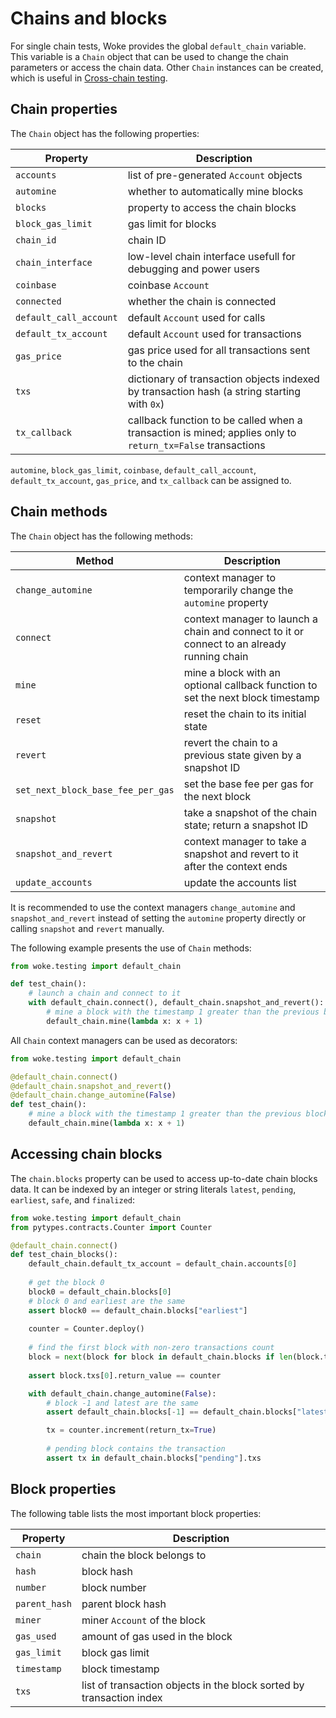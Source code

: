 # Chains and blocks

For single chain tests, Woke provides the global `default_chain` variable. This
variable is a `Chain` object that can be used to change the chain parameters
or access the chain data. Other `Chain` instances can be created, which is
useful in [Cross-chain testing](cross-chain-testing.md).

## Chain properties

The `Chain` object has the following properties:

| Property                            | Description                                                                                                |
|-------------------------------------|------------------------------------------------------------------------------------------------------------|
| `accounts`                          | list of pre-generated `Account` objects                                                                    |
| `automine`                          | whether to automatically mine blocks                                                                       |
| `blocks`                            | property to access the chain blocks                                                                        |
| `block_gas_limit`                   | gas limit for blocks                                                                                       |
| `chain_id`                          | chain ID                                                                                                   |
| `chain_interface`                   | low-level chain interface usefull for debugging and power users                                            |
| `coinbase`                          | coinbase `Account`                                                                                         |
| `connected`                         | whether the chain is connected                                                                             |
| <nobr>`default_call_account`</nobr> | default `Account` used for calls                                                                           |
| <nobr>`default_tx_account`</nobr>   | default `Account` used for transactions                                                                    |
| `gas_price`                         | gas price used for all transactions sent to the chain                                                      |
| `txs`                               | dictionary of transaction objects indexed by transaction hash (a string starting with `0x`)                |
| `tx_callback`                       | callback function to be called when a transaction is mined; applies only to `return_tx=False` transactions |

`automine`, `block_gas_limit`, `coinbase`, `default_call_account`, `default_tx_account`, `gas_price`, and `tx_callback` can be assigned to.

## Chain methods

The `Chain` object has the following methods:

| Method                                         | Description                                                                                |
|------------------------------------------------|--------------------------------------------------------------------------------------------|
| `change_automine`                              | context manager to temporarily change the `automine` property                              |
| `connect`                                      | context manager to launch a chain and connect to it or connect to an already running chain |
| `mine`                                         | mine a block with an optional callback function to set the next block timestamp            |
| `reset`                                        | reset the chain to its initial state                                                       |
| `revert`                                       | revert the chain to a previous state given by a snapshot ID                                |
| <nobr>`set_next_block_base_fee_per_gas`</nobr> | set the base fee per gas for the next block                                                |
| `snapshot`                                     | take a snapshot of the chain state; return a snapshot ID                                   |
| <nobr>`snapshot_and_revert`</nobr>             | context manager to take a snapshot and revert to it after the context ends                 |
| `update_accounts`                              | update the accounts list                                                                   |

It is recommended to use the context managers `change_automine` and `snapshot_and_revert` instead of setting the `automine` property directly or calling `snapshot` and `revert` manually.

The following example presents the use of `Chain` methods:

```python
from woke.testing import default_chain

def test_chain():
    # launch a chain and connect to it
    with default_chain.connect(), default_chain.snapshot_and_revert():
        # mine a block with the timestamp 1 greater than the previous block
        default_chain.mine(lambda x: x + 1)
```

All `Chain` context managers can be used as decorators:

```python
from woke.testing import default_chain

@default_chain.connect()
@default_chain.snapshot_and_revert()
@default_chain.change_automine(False)
def test_chain():
    # mine a block with the timestamp 1 greater than the previous block
    default_chain.mine(lambda x: x + 1)
```

## Accessing chain blocks

The `chain.blocks` property can be used to access up-to-date chain blocks data.
It can be indexed by an integer or string literals `latest`, `pending`, `earliest`, `safe`, and `finalized`:

```python
from woke.testing import default_chain
from pytypes.contracts.Counter import Counter

@default_chain.connect()
def test_chain_blocks():
    default_chain.default_tx_account = default_chain.accounts[0]
    
    # get the block 0
    block0 = default_chain.blocks[0]
    # block 0 and earliest are the same
    assert block0 == default_chain.blocks["earliest"]
    
    counter = Counter.deploy()
    
    # find the first block with non-zero transactions count
    block = next(block for block in default_chain.blocks if len(block.txs) > 0)
    
    assert block.txs[0].return_value == counter

    with default_chain.change_automine(False):
        # block -1 and latest are the same
        assert default_chain.blocks[-1] == default_chain.blocks["latest"]

        tx = counter.increment(return_tx=True)
        
        # pending block contains the transaction
        assert tx in default_chain.blocks["pending"].txs
```

## Block properties

The following table lists the most important block properties:

| Property      | Description                                                          |
|---------------|----------------------------------------------------------------------|
| `chain`       | chain the block belongs to                                           |
| `hash`        | block hash                                                           |
| `number`      | block number                                                         |
| `parent_hash` | parent block hash                                                    |
| `miner`       | miner `Account` of the block                                         |
| `gas_used`    | amount of gas used in the block                                      |
| `gas_limit`   | block gas limit                                                      |
| `timestamp`   | block timestamp                                                      |
| `txs`         | list of transaction objects in the block sorted by transaction index |
